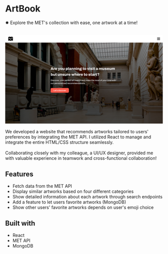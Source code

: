 # ArtBook

✸ Explore the MET's collection with ease, one artwork at a time!<br><br>

[![Website Link](./public/img/Final_Home.jpg)](https://artbookproject.netlify.app/)

We developed a website that recommends artworks tailored to users' preferences by integrating the MET API. I utilized React to manage and integrate the entire HTML/CSS structure seamlessly.<br><br>
Collaborating closely with my colleague, a UI/UX designer, provided me with valuable experience in teamwork and cross-functional collaboration!

## Features
- Fetch data from the MET API
- Display similar artworks based on four different categories
- Show detailed information about each artwork through search endpoints
- Add a feature to let users favorite artworks (MongoDB)
- Show other users' favorite artworks depends on user's emoji choice

## Built with
- React
- MET API
- MongoDB
